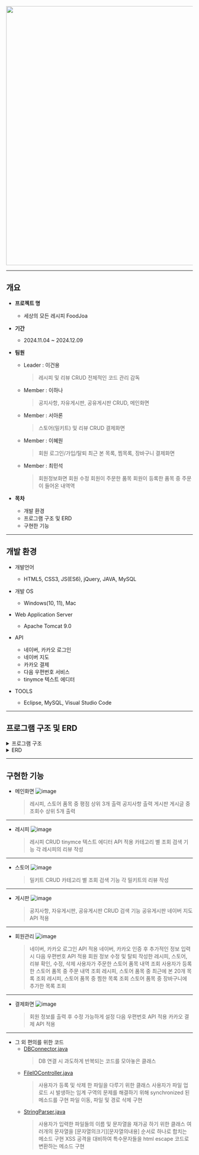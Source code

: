 <img src="https://github.com/user-attachments/assets/52261490-9e82-48f3-8da4-a958731f041f" width="700px"/>

***

## 개요

* **프로젝트 명**
  - 세상의 모든 레시피 FoodJoa
    
* **기간**
  - 2024.11.04 ~ 2024.12.09

* **팀원**
  - Leader : 이건용
      > 레시피 및 리뷰 CRUD
      > 전체적인 코드 관리 감독
  - Member : 이하나
      > 공지사항, 자유게시판, 공유게시판 CRUD,
      > 메인화면
  - Member : 서아론
      > 스토어(밀키트) 및 리뷰 CRUD
      > 결제화면
  - Member : 이혜원
      > 회원 로그인/가입/탈퇴
      > 최근 본 목록, 찜목록, 장바구니
      > 결제화면
  - Member : 최민석
      > 회원정보화면
      > 회원 수정
      > 회원이 주문한 품목
      > 회원이 등록한 품목 중 주문이 들어온 내역역

* **목차**
  - 개발 환경
  - 프로그램 구조 및 ERD
  - 구현한 기능

***

## 개발 환경

* 개발언어
  - HTML5, CSS3, JS(ES6), jQuery, JAVA, MySQL
  
* 개발 OS
  - Windows(10, 11), Mac

* Web Application Server
  - Apache Tomcat 9.0

* API
  - 네이버, 카카오 로그인
  - 네이버 지도
  - 카카오 결제
  - 다음 우편번호 서비스
  - tinymce 텍스트 에디터

* TOOLS
  - Eclipse, MySQL, Visual Studio Code

***
 
## 프로그램 구조 및 ERD

<details>
<summary>프로그램 구조</summary>
<div markdown="1" style="padding-left: 15px;">
<img src="https://github.com/user-attachments/assets/2d8980bb-4cc7-4c53-a1e0-5d5f0b18af60" width="800px"/>
</div>
</details>

<details>
<summary>ERD</summary>
<div markdown="1" style="padding-left: 15px;">
<img src="https://github.com/user-attachments/assets/10a3ae15-24a7-409f-b4d6-090d545eb073" width="800px"/>
</div>
</details>

***

## 구현한 기능

* 메인화면
![image](https://github.com/user-attachments/assets/388cca2c-c8e5-4d96-bdb6-e488a029175c)
  > 레시피, 스토어 품목 중 평점 상위 3개 출력
  > 공지사항 출력
  > 게시판 게시글 중 조회수 상위 5개 출력
---

* 레시피
![image](https://github.com/user-attachments/assets/22294854-fad1-42cd-bb55-d371f0f2c92b)
  > 레시피 CRUD
  > tinymce 텍스트 에디터 API 적용
  > 카테고리 별 조회
  > 검색 기능
  > 각 레시피의 리뷰 작성

---
    
* 스토어
![image](https://github.com/user-attachments/assets/716242a5-d8ea-440d-bc58-42696ecf159b)
  > 밀키트 CRUD
  > 카테고리 별 조회
  > 검색 기능
  > 각 밀키트의 리뷰 작성

---

* 게시판
![image](https://github.com/user-attachments/assets/98700e8b-c962-4f2e-b0ca-61ccc0a0188a)
  > 공지사항, 자유게시판, 공유게시판 CRUD
  > 검색 기능
  > 공유게시판 네이버 지도 API 적용

---

* 회원관리
![image](https://github.com/user-attachments/assets/23ba5f94-33ef-4684-b894-545fbf8231f6)
  > 네이버, 카카오 로그인 API 적용
  > 네이버, 카카오 인증 후 추가적인 정보 입력 시 다음 우편번호 API 적용
  > 회원 정보 수정 및 탈퇴
  > 작성한 레시피, 스토어, 리뷰 확인, 수정, 삭제
  > 사용자가 주문한 스토어 품목 내역 조회
  > 사용자가 등록한 스토어 품목 중 주문 내역 조회
  > 레시피, 스토어 품목 중 최근에 본 20개 목록 조회
  > 레시피, 스토어 품목 중 찜한 목록 조회
  > 스토어 품목 중 장바구니에 추가한 목록 조회

---

* 결제화면
![image](https://github.com/user-attachments/assets/2502f19c-9795-43d2-8302-506efb86ebfb)
  > 회원 정보를 출력 후 수정 가능하게 설정
  > 다음 우편번호 API 적용
  > 카카오 결제 API 적용
 
---

* 그 외 편의를 위한 코드
  - [DBConnector.java](https://github.com/euneick/FoodJoa/blob/main/src/Common/DBConnector.java)
    > DB 연결 시 과도하게 반복되는 코드를 모아놓은 클래스
  - [FileIOController.java](https://github.com/euneick/FoodJoa/blob/main/src/Common/FileIOController.java)
    > 사용자가 등록 및 삭제 한 파일을 다루기 위한 클래스
    > 사용자가 파일 업로드 시 발생하는 임계 구역의 문제를 해결하기 위해 synchronized 된 메소드를 구현
    > 파일 이동, 파일 및 경로 삭제 구현
  - [StringParser.java](https://github.com/euneick/FoodJoa/blob/main/src/Common/StringParser.java)
    > 사용자가 입력한 파일들의 이름 및 문자열을 재가공 하기 위한 클래스
    > 여러개의 문자열을 [문자열의크기][문자열의내용] 순서로 하나로 합치는 메소드 구현
    > XSS 공격을 대비하여 특수문자들을 html escape 코드로 변환하는 메소드 구현
